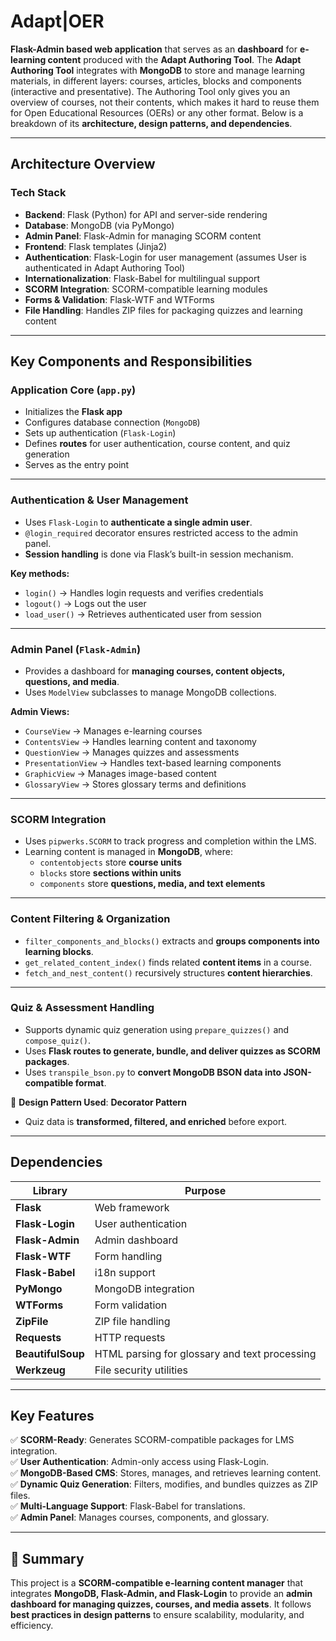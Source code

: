 # Adapt|OER

**Flask-Admin based web application** that serves as an **dashboard** for **e-learning content** produced with the **Adapt Authoring Tool**. The **Adapt Authoring Tool** integrates with **MongoDB** to store and manage learning materials, in different layers: courses, articles, blocks and components (interactive and presentative). The Authoring Tool only gives you an overview of courses, not their contents, which makes it hard to reuse them for Open Educational Resources (OERs) or any other format. Below is a breakdown of its **architecture, design patterns, and dependencies**.

---

## **Architecture Overview**

### **Tech Stack**
- **Backend**: Flask (Python) for API and server-side rendering
- **Database**: MongoDB (via PyMongo)
- **Admin Panel**: Flask-Admin for managing SCORM content
- **Frontend**: Flask templates (Jinja2)
- **Authentication**: Flask-Login for user management (assumes User is authenticated in Adapt Authoring Tool)
- **Internationalization**: Flask-Babel for multilingual support
- **SCORM Integration**: SCORM-compatible learning modules
- **Forms & Validation**: Flask-WTF and WTForms
- **File Handling**: Handles ZIP files for packaging quizzes and learning content

---

## **Key Components and Responsibilities**

### **Application Core (`app.py`)**
- Initializes the **Flask app**
- Configures database connection (`MongoDB`)
- Sets up authentication (`Flask-Login`)
- Defines **routes** for user authentication, course content, and quiz generation
- Serves as the entry point

---

### **Authentication & User Management**
- Uses `Flask-Login` to **authenticate a single admin user**.
- `@login_required` decorator ensures restricted access to the admin panel.
- **Session handling** is done via Flask’s built-in session mechanism.

**Key methods:**
- `login()` → Handles login requests and verifies credentials
- `logout()` → Logs out the user
- `load_user()` → Retrieves authenticated user from session

---

### **Admin Panel (`Flask-Admin`)**
- Provides a dashboard for **managing courses, content objects, questions, and media**.
- Uses `ModelView` subclasses to manage MongoDB collections.

**Admin Views:**
- `CourseView` → Manages e-learning courses
- `ContentsView` → Handles learning content and taxonomy
- `QuestionView` → Manages quizzes and assessments
- `PresentationView` → Handles text-based learning components
- `GraphicView` → Manages image-based content
- `GlossaryView` → Stores glossary terms and definitions

---

### **SCORM Integration**
- Uses `pipwerks.SCORM` to track progress and completion within the LMS.
- Learning content is managed in **MongoDB**, where:
  - `contentobjects` store **course units**
  - `blocks` store **sections within units**
  - `components` store **questions, media, and text elements**

---

### **Content Filtering & Organization**
- `filter_components_and_blocks()` extracts and **groups components into learning blocks**.
- `get_related_content_index()` finds related **content items** in a course.
- `fetch_and_nest_content()` recursively structures **content hierarchies**.

---

### **Quiz & Assessment Handling**
- Supports dynamic quiz generation using `prepare_quizzes()` and `compose_quiz()`.
- Uses **Flask routes to generate, bundle, and deliver quizzes as SCORM packages**.
- Uses `transpile_bson.py` to **convert MongoDB BSON data into JSON-compatible format**.

📌 **Design Pattern Used**: **Decorator Pattern**
- Quiz data is **transformed, filtered, and enriched** before export.

---

## **Dependencies**
| Library | Purpose |
|---------|---------|
| **Flask** | Web framework |
| **Flask-Login** | User authentication |
| **Flask-Admin** | Admin dashboard |
| **Flask-WTF** | Form handling |
| **Flask-Babel** | i18n support |
| **PyMongo** | MongoDB integration |
| **WTForms** | Form validation |
| **ZipFile** | ZIP file handling |
| **Requests** | HTTP requests |
| **BeautifulSoup** | HTML parsing for glossary and text processing |
| **Werkzeug** | File security utilities |

---

## **Key Features**
✅ **SCORM-Ready**: Generates SCORM-compatible packages for LMS integration.  
✅ **User Authentication**: Admin-only access using Flask-Login.  
✅ **MongoDB-Based CMS**: Stores, manages, and retrieves learning content.  
✅ **Dynamic Quiz Generation**: Filters, modifies, and bundles quizzes as ZIP files.  
✅ **Multi-Language Support**: Flask-Babel for translations.  
✅ **Admin Panel**: Manages courses, components, and glossary.  

---

## **📌 Summary**
This project is a **SCORM-compatible e-learning content manager** that integrates **MongoDB, Flask-Admin, and Flask-Login** to provide an **admin dashboard for managing quizzes, courses, and media assets**. It follows **best practices in design patterns** to ensure scalability, modularity, and efficiency.